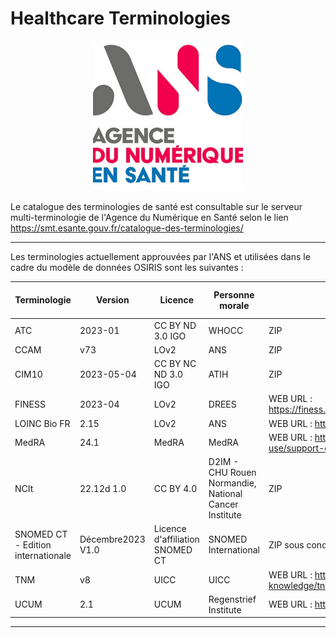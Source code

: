 # Healthcare Terminologies

<p align="center"> 
<img src="https://github.com/InstitutNationalduCancer/OSIRIS_OFFICIEL/blob/main/Images/unnamed.jpg"  alt="alt text" width="240" height="240" />
</p>

Le catalogue des terminologies de santé est consultable sur le serveur multi-terminologie de l'Agence du Numérique en Santé selon le lien https://smt.esante.gouv.fr/catalogue-des-terminologies/


--------------------------------------------------------------------------------------------------------------------------

Les terminologies actuellement approuvées par l'ANS et utilisées dans le cadre du modèle de données OSIRIS sont les suivantes :

| Terminologie | Version | Licence | Personne morale | Statut | Thème | Module OSIRIS concerné |
| --- | --- | --- | --- | --- | --- | --- | 
| ATC | 2023-01 | CC BY ND 3.0 IGO | WHOCC | ZIP | Médical | OSIRIS_Clinics |
| CCAM | v73 | LOv2 | ANS | ZIP | Médical | OSIRIS_Clinics |
| CIM10 | 2023-05-04 | CC BY NC ND 3.0 IGO | ATIH | ZIP | Médical | OSIRIS_Clinics |
| FINESS | 2023-04 | LOv2 | DREES | WEB URL : https://finess.esante.gouv.fr/fininter/jsp/nomenclatures.do | Médico-économique | OSIRIS_Clinics |
| LOINC Bio FR | 2.15 | LOv2 | ANS | WEB URL : https://bioloinc.fr/bioloinc/KB/index  | Biologie | OSIRIS_Clinics |
| MedRA | 24.1 | MedRA | MedRA | WEB URL : https://www.meddra.org/how-to-use/support-documentation/french | Médical | OSIRIS_Clinics |
| NCIt | 22.12d 1.0 | CC BY 4.0 | D2IM - CHU Rouen Normandie, National Cancer Institute | ZIP | - | OSIRIS_Clinics |
| SNOMED CT - Edition internationale | Décembre2023 V1.0 | Licence d'affiliation SNOMED CT | SNOMED International | ZIP sous conditions | - | OSIRIS_Clinics |
| TNM | v8 | UICC | UICC | WEB URL : https://www.uicc.org/what-we-do/sharing-knowledge/tnm | Médical | OSIRIS_Clinics |
| UCUM | 2.1 | UCUM | Regenstrief Institute | WEB URL : https://ucum.org/ | Medical | OSIRIS_Clinics |

------------


<p align="center"> 
</p>





  

